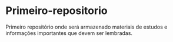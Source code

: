 # Primeiro-repositorio
Primeiro repositório onde será armazenado materiais de estudos e informações importantes que devem ser lembradas.
